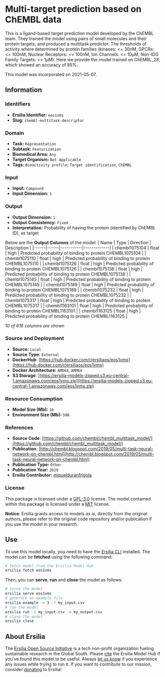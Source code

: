 # Multi-target prediction based on ChEMBL data

This is a ligand-based target prediction model developed by the ChEMBL team. They trained the model using pairs of small molecules and their protein targets, and produced a multitask predictor. The thresholds of activity where determined by protein families (kinases: <= 30nM,  GPCRs: <= 100nM, Nuclear Receptors: <= 100nM, Ion Channels: <= 10μM, Non-IDG Family Targets: <= 1μM). Here we provide the model trained on ChEMBL\_28, which showed an accuracy of 85%.

This model was incorporated on 2021-05-07.

## Information
### Identifiers
- **Ersilia Identifier:** `eos1vms`
- **Slug:** `chembl-multitask-descriptor`

### Domain
- **Task:** `Representation`
- **Subtask:** `Featurization`
- **Biomedical Area:** `Any`
- **Target Organism:** `Not Applicable`
- **Tags:** `Bioactivity profile`, `Target identification`, `ChEMBL`

### Input
- **Input:** `Compound`
- **Input Dimension:** `1`

### Output
- **Output Dimension:** `1`
- **Output Consistency:** `Fixed`
- **Interpretation:** Probability of having the protein (identified by ChEMBL ID), as target

Below are the **Output Columns** of the model:
| Name | Type | Direction | Description |
|------|------|-----------|-------------|
| chembl1075104 | float | high | Predicted probability of binding to protein CHEMBL1075104 |
| chembl1075110 | float | high | Predicted probability of binding to protein CHEMBL1075110 |
| chembl1075126 | float | high | Predicted probability of binding to protein CHEMBL1075126 |
| chembl1075138 | float | high | Predicted probability of binding to protein CHEMBL1075138 |
| chembl1075145 | float | high | Predicted probability of binding to protein CHEMBL1075145 |
| chembl1075189 | float | high | Predicted probability of binding to protein CHEMBL1075189 |
| chembl1075232 | float | high | Predicted probability of binding to protein CHEMBL1075232 |
| chembl1075317 | float | high | Predicted probability of binding to protein CHEMBL1075317 |
| chembl1163101 | float | high | Predicted probability of binding to protein CHEMBL1163101 |
| chembl1163125 | float | high | Predicted probability of binding to protein CHEMBL1163125 |

_10 of 616 columns are shown_
### Source and Deployment
- **Source:** `Local`
- **Source Type:** `External`
- **DockerHub**: [https://hub.docker.com/r/ersiliaos/eos1vms](https://hub.docker.com/r/ersiliaos/eos1vms)
- **Docker Architecture:** `AMD64`, `ARM64`
- **S3 Storage**: [https://ersilia-models-zipped.s3.eu-central-1.amazonaws.com/eos1vms.zip](https://ersilia-models-zipped.s3.eu-central-1.amazonaws.com/eos1vms.zip)

### Resource Consumption
- **Model Size (Mb):** `18`
- **Environment Size (Mb):** `590`


### References
- **Source Code**: [https://github.com/chembl/chembl_multitask_model/](https://github.com/chembl/chembl_multitask_model/)
- **Publication**: [http://chembl.blogspot.com/2019/05/multi-task-neural-network-on-chembl.html](http://chembl.blogspot.com/2019/05/multi-task-neural-network-on-chembl.html)
- **Publication Type:** `Other`
- **Publication Year:** `2019`
- **Ersilia Contributor:** [miquelduranfrigola](https://github.com/miquelduranfrigola)

### License
This package is licensed under a [GPL-3.0](https://github.com/ersilia-os/ersilia/blob/master/LICENSE) license. The model contained within this package is licensed under a [MIT](LICENSE) license.

**Notice**: Ersilia grants access to models _as is_, directly from the original authors, please refer to the original code repository and/or publication if you use the model in your research.


## Use
To use this model locally, you need to have the [Ersilia CLI](https://github.com/ersilia-os/ersilia) installed.
The model can be **fetched** using the following command:
```bash
# fetch model from the Ersilia Model Hub
ersilia fetch eos1vms
```
Then, you can **serve**, **run** and **close** the model as follows:
```bash
# serve the model
ersilia serve eos1vms
# generate an example file
ersilia example -n 3 -f my_input.csv
# run the model
ersilia run -i my_input.csv -o my_output.csv
# close the model
ersilia close
```

## About Ersilia
The [Ersilia Open Source Initiative](https://ersilia.io) is a tech non-profit organization fueling sustainable research in the Global South.
Please [cite](https://github.com/ersilia-os/ersilia/blob/master/CITATION.cff) the Ersilia Model Hub if you've found this model to be useful. Always [let us know](https://github.com/ersilia-os/ersilia/issues) if you experience any issues while trying to run it.
If you want to contribute to our mission, consider [donating](https://www.ersilia.io/donate) to Ersilia!
